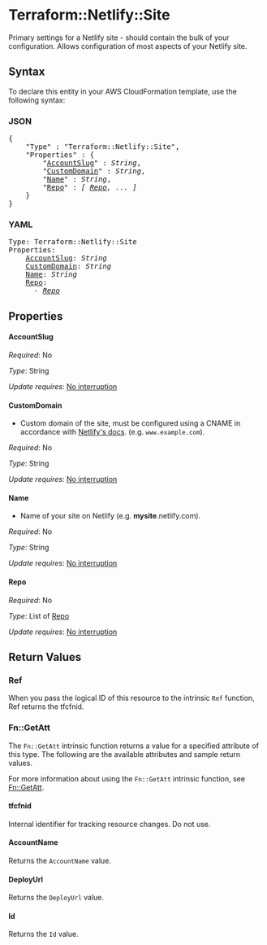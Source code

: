 # Terraform::Netlify::Site

Primary settings for a Netlify site - should contain the bulk of your configuration. Allows configuration of most aspects of your Netlify site.

## Syntax

To declare this entity in your AWS CloudFormation template, use the following syntax:

### JSON

<pre>
{
    "Type" : "Terraform::Netlify::Site",
    "Properties" : {
        "<a href="#accountslug" title="AccountSlug">AccountSlug</a>" : <i>String</i>,
        "<a href="#customdomain" title="CustomDomain">CustomDomain</a>" : <i>String</i>,
        "<a href="#name" title="Name">Name</a>" : <i>String</i>,
        "<a href="#repo" title="Repo">Repo</a>" : <i>[ <a href="repo.md">Repo</a>, ... ]</i>
    }
}
</pre>

### YAML

<pre>
Type: Terraform::Netlify::Site
Properties:
    <a href="#accountslug" title="AccountSlug">AccountSlug</a>: <i>String</i>
    <a href="#customdomain" title="CustomDomain">CustomDomain</a>: <i>String</i>
    <a href="#name" title="Name">Name</a>: <i>String</i>
    <a href="#repo" title="Repo">Repo</a>: <i>
      - <a href="repo.md">Repo</a></i>
</pre>

## Properties

#### AccountSlug

_Required_: No

_Type_: String

_Update requires_: [No interruption](https://docs.aws.amazon.com/AWSCloudFormation/latest/UserGuide/using-cfn-updating-stacks-update-behaviors.html#update-no-interrupt)

#### CustomDomain

- Custom domain of the site, must be configured using a CNAME in accordance with [Netlify's docs](https://www.netlify.com/docs/custom-domains). (e.g. `www.example.com`).

_Required_: No

_Type_: String

_Update requires_: [No interruption](https://docs.aws.amazon.com/AWSCloudFormation/latest/UserGuide/using-cfn-updating-stacks-update-behaviors.html#update-no-interrupt)

#### Name

- Name of your site on Netlify (e.g. **mysite**.netlify.com).

_Required_: No

_Type_: String

_Update requires_: [No interruption](https://docs.aws.amazon.com/AWSCloudFormation/latest/UserGuide/using-cfn-updating-stacks-update-behaviors.html#update-no-interrupt)

#### Repo

_Required_: No

_Type_: List of <a href="repo.md">Repo</a>

_Update requires_: [No interruption](https://docs.aws.amazon.com/AWSCloudFormation/latest/UserGuide/using-cfn-updating-stacks-update-behaviors.html#update-no-interrupt)

## Return Values

### Ref

When you pass the logical ID of this resource to the intrinsic `Ref` function, Ref returns the tfcfnid.

### Fn::GetAtt

The `Fn::GetAtt` intrinsic function returns a value for a specified attribute of this type. The following are the available attributes and sample return values.

For more information about using the `Fn::GetAtt` intrinsic function, see [Fn::GetAtt](https://docs.aws.amazon.com/AWSCloudFormation/latest/UserGuide/intrinsic-function-reference-getatt.html).

#### tfcfnid

Internal identifier for tracking resource changes. Do not use.

#### AccountName

Returns the <code>AccountName</code> value.

#### DeployUrl

Returns the <code>DeployUrl</code> value.

#### Id

Returns the <code>Id</code> value.


